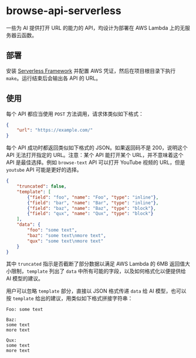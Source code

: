 # browse-api-serverless

一些为 AI 提供打开 URL 的能力的 API，均设计为部署在 AWS Lambda 上的无服务器云函数。

## 部署

安装 [Serverless Framework](https://serverless.com/) 并配置 AWS 凭证，然后在项目根目录下执行 `make`。运行结束后会输出各 API 的 URL。

## 使用

每个 API 都应当使用 `POST` 方法调用，请求体类似如下格式：

```json
{
    "url": "https://example.com/"
}
```

每个 API 成功时都返回类似如下格式的 JSON。如果返回码不是 200，说明这个 API 无法打开指定的 URL。注意：某个 API 能打开某个 URL，并不意味着这个 API 是最佳选择。例如 `browse-text` API 可以打开 YouTube 视频的 URL，但是 `youtube` API 可能是更好的选择。

```json
{
    "truncated": false,
    "template": [
        {"field": "foo", "name": "Foo", "type": "inline"},
        {"field": "bar", "name": "Bar", "type": "inline"},
        {"field": "baz", "name": "Baz", "type": "block"},
        {"field": "qux", "name": "Qux", "type": "block"}
    ],
    "data": {
        "foo": "some text",
        "baz": "some text\nmore text",
        "qux": "some text\nmore text"
    }
}
```

其中 `truncated` 指示是否截断了部分数据以满足 AWS Lambda 的 6MB 返回值大小限制，`template` 列出了 `data` 中所有可能的字段，以及如何格式化以便提供给 AI 模型的建议。

用户可以忽略 `template` 部分，直接以 JSON 格式传递 `data` 给 AI 模型，也可以按 `template` 给出的建议，用类似如下格式拼接字符串：

```plain
Foo: some text

Baz:
some text
more text

Qux:
some text
more text
```
